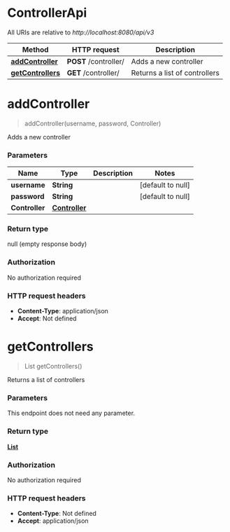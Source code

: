 # ControllerApi

All URIs are relative to *http://localhost:8080/api/v3*

| Method | HTTP request | Description |
|------------- | ------------- | -------------|
| [**addController**](ControllerApi.md#addController) | **POST** /controller/ | Adds a new controller |
| [**getControllers**](ControllerApi.md#getControllers) | **GET** /controller/ | Returns a list of controllers |


<a name="addController"></a>
# **addController**
> addController(username, password, Controller)

Adds a new controller

### Parameters

|Name | Type | Description  | Notes |
|------------- | ------------- | ------------- | -------------|
| **username** | **String**|  | [default to null] |
| **password** | **String**|  | [default to null] |
| **Controller** | [**Controller**](../Models/Controller.md)|  | |

### Return type

null (empty response body)

### Authorization

No authorization required

### HTTP request headers

- **Content-Type**: application/json
- **Accept**: Not defined

<a name="getControllers"></a>
# **getControllers**
> List getControllers()

Returns a list of controllers

### Parameters
This endpoint does not need any parameter.

### Return type

[**List**](../Models/Controller.md)

### Authorization

No authorization required

### HTTP request headers

- **Content-Type**: Not defined
- **Accept**: application/json

